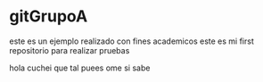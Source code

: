 # gitGrupoA
este es un ejemplo realizado con fines academicos
este es mi first repositorio para realizar pruebas


hola cuchei que tal puees ome si sabe
